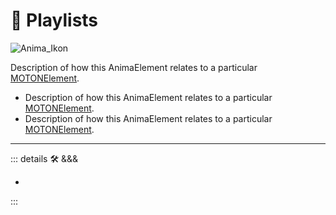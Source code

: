# 💜 <anima>Playlists</anima>

![Anima_Ikon](/Ikon/Anima_Ikon.png)

 Description of how this <anima>AnimaElement </anima>relates to a particular [<motor>MOTONElement</motor>](/encyclopedia/MOTON/MOTONOverview).

- Description of how this <anima>AnimaElement </anima>relates to a particular [<motor>MOTONElement</motor>](/encyclopedia/MOTON/MOTONOverview).
- Description of how this <anima>AnimaElement </anima>relates to a particular [<motor>MOTONElement</motor>](/encyclopedia/MOTON/MOTONOverview).

---

<!-- =================================================== -->
<!-- =================================================== -->
<!-- =================================================== -->
<!-- =================================================== -->
<!-- =================================================== -->
::: details 🛠 <dev>&&&</dev>

-

:::
